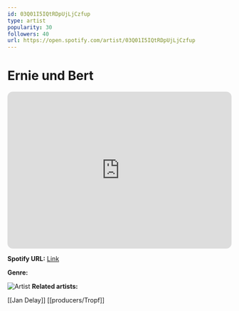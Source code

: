 ```yaml
---
id: 03Q01I5IQtRDpUjLjCzfup
type: artist
popularity: 30
followers: 40
url: https://open.spotify.com/artist/03Q01I5IQtRDpUjLjCzfup
---
```

# Ernie und Bert

<iframe style="border-radius:12px" src="https://open.spotify.com/embed/artist/03Q01I5IQtRDpUjLjCzfup" width="100%" height="352" frameBorder="0" allowfullscreen="" allow="autoplay; clipboard-write; encrypted-media; fullscreen; picture-in-picture" loading="lazy"></iframe>

**Spotify URL:** [Link](https://open.spotify.com/artist/03Q01I5IQtRDpUjLjCzfup)

**Genre:** 

![Artist]()
**Related artists:**

[[Jan Delay]]
[[producers/Tropf]]
